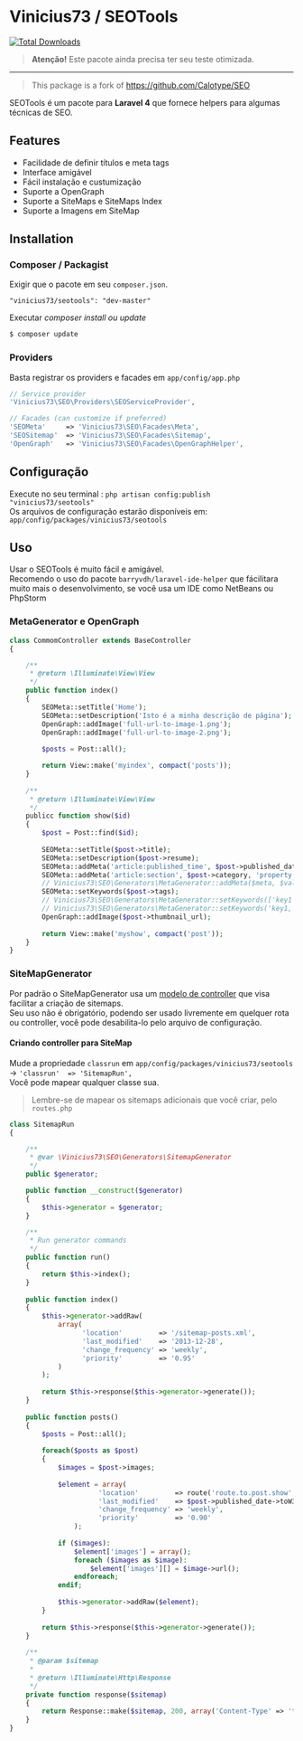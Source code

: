# Vinicius73 / SEOTools

[![Total Downloads](https://poser.pugx.org/vinicius73/seotools/downloads.png)](https://packagist.org/packages/vinicius73/seotools)

> **Atenção!** Este pacote ainda precisa ter seu teste otimizada.
----
> This package is a fork of https://github.com/Calotype/SEO

SEOTools é um pacote para **Laravel 4** que fornece helpers para algumas técnicas de SEO.

## Features

- Facilidade de definir títulos e meta tags 
- Interface amigável 
- Fácil instalação e custumização 
- Suporte a OpenGraph 
- Suporte a SiteMaps e SiteMaps Index 
- Suporte a Imagens em SiteMap

## Installation

### Composer / Packagist

Exigir que o pacote em seu `composer.json`.

```
"vinicius73/seotools": "dev-master"
```

Executar _composer install ou update_

```bash
$ composer update
```

### Providers
Basta registrar os providers e facades em `app/config/app.php`

```php
// Service provider
'Vinicius73\SEO\Providers\SEOServiceProvider',

// Facades (can customize if preferred)
'SEOMeta'     => 'Vinicius73\SEO\Facades\Meta',
'SEOSitemap'  => 'Vinicius73\SEO\Facades\Sitemap',
'OpenGraph'   => 'Vinicius73\SEO\Facades\OpenGraphHelper',
```

## Configuração
Execute no seu terminal : `php artisan config:publish "vinicius73/seotools"`  
Os arquivos de configuração estarão disponíveis em: `app/config/packages/vinicius73/seotools`

## Uso
Usar o SEOTools é muito fácil e amigável.  
Recomendo o uso do pacote `barryvdh/laravel-ide-helper` que fácilitara muito mais o desenvolvimento, se você usa um IDE como NetBeans ou PhpStorm

### MetaGenerator e OpenGraph  

```php
class CommomController extends BaseController
{

	/**
	 * @return \Illuminate\View\View
	 */
	public function index()
	{
		SEOMeta::setTitle('Home');
        SEOMeta::setDescription('Isto é a minha descrição de página'); // é altomáticamente limitada a 255 caracteres
        OpenGraph::addImage('full-url-to-image-1.png');
        OpenGraph::addImage('full-url-to-image-2.png');
        
		$posts = Post::all();

        return View::make('myindex', compact('posts'));
	}
    
    /**
     * @return \Illuminate\View\View
	 */
    publicc function show($id)
    {
        $post = Post::find($id);
        
        SEOMeta::setTitle($post->title);
        SEOMeta::setDescription($post->resume);
        SEOMeta::addMeta('article:published_time', $post->published_date->toW3CString(), 'property');
        SEOMeta::addMeta('article:section', $post->category, 'property');
        // Vinicius73\SEO\Generators\MetaGenerator::addMeta($meta, $value, $name);
        SEOMeta::setKeywords($post->tags);
        // Vinicius73\SEO\Generators\MetaGenerator::setKeywords(['key1','key2','key3']);
        // Vinicius73\SEO\Generators\MetaGenerator::setKeywords('key1, key2, key3');
        OpenGraph::addImage($post->thumbnail_url);
        
        return View::make('myshow', compact('post'));
    }
}
```

### SiteMapGenerator
Por padrão o SiteMapGenerator usa um [modelo de controller](https://github.com/vinicius73/SeoTools/blob/master/src/Vinicius73/SEO/SitemapRun.php) que visa facilitar a criação de sitemaps.  
Seu uso não é obrigatório, podendo ser usado livremente em quelquer rota ou controller, você pode desabilita-lo pelo arquivo de configuração.  

#### Criando controller para SiteMap
Mude a propriedade `classrun` em `app/config/packages/vinicius73/seotools` -> `'classrun'  => 'SitemapRun',`   
Você pode mapear qualquer classe sua.  
> Lembre-se de mapear os sitemaps adicionais que você criar, pelo `routes.php`

```php
class SitemapRun
{

    /**
	 * @var \Vinicius73\SEO\Generators\SitemapGenerator
	 */
	public $generator;

	public function __construct($generator)
	{
		$this->generator = $generator;
	}

	/**
	 * Run generator commands
	 */
	public function run()
	{
    	return $this->index();
	}
    
    public function index()
    {
        $this->generator->addRaw(
    		array(
				  'location'         => '/sitemap-posts.xml',
				  'last_modified'    => '2013-12-28',
				  'change_frequency' => 'weekly',
				  'priority'         => '0.95'
			)
		);
        
        return $this->response($this->generator->generate());
    }
    
    public function posts()
    {
        $posts = Post::all();
        
        foreach($posts as $post)
        {
            $images = $post->images;
            
            $element = array(
        			  'location'         => route('route.to.post.show',$post->id),
    				  'last_modified'    => $post->published_date->toW3CString(),
    				  'change_frequency' => 'weekly',
    				  'priority'         => '0.90'
    			);
                
            if ($images):
    			$element['images'] = array();
				foreach ($images as $image):
					$element['images'][] = $image->url();
				endforeach;
			endif;
            
            $this->generator->addRaw($element);
        }
        
        return $this->response($this->generator->generate());
    }
    
    /**
     * @param $sitemap
	 *
	 * @return \Illuminate\Http\Response
	 */
	private function response($sitemap)
	{
		return Response::make($sitemap, 200, array('Content-Type' => 'text/xml'));
	}
}
```